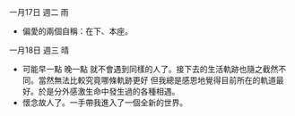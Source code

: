 一月17日 週二 雨
- 偏愛的兩個自稱：在下、本座。

一月18日 週三 晴
- 可能早一點 晚一點 就不會遇到同樣的人了。接下去的生活軌跡也隨之截然不同。當然無法比較究竟哪條軌跡更好 但我總是感恩地覺得目前所在的軌道最好。於是分外感激生命中發生過的各種相遇。
- 懷念故人了。一手帶我進入了一個全新的世界。
